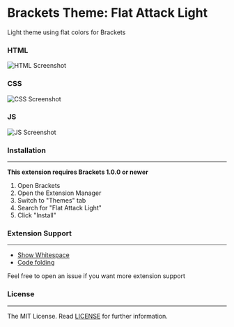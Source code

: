 # Brackets Theme: Flat Attack Light

Light theme using flat colors for Brackets

### HTML
![HTML Screenshot](https://github.com/ostranme/flat-attack-light/blob/master/screenshots/html.png)

### CSS
![CSS Screenshot](https://github.com/ostranme/flat-attack-light/blob/master/screenshots/css.png)

### JS
![JS Screenshot](https://github.com/ostranme/flat-attack-light/blob/master/screenshots/js.png)

### Installation
---
**This extension requires Brackets 1.0.0 or newer**

1. Open Brackets
2. Open the Extension Manager
3. Switch to "Themes" tab
4. Search for "Flat Attack Light"
5. Click "Install"

### Extension Support
---
- [Show Whitespace](https://github.com/DennisKehrig/brackets-show-whitespace)
- [Code folding](https://github.com/thehogfather/brackets-code-folding)

Feel free to open an issue if you want more extension support

### License
---

The MIT License. Read [LICENSE](LICENSE) for further information.
